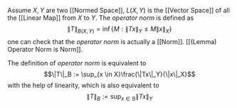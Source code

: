 Assume $X, Y$ are two [[Normed Space]], $L(X, Y)$ is the [[Vector Space]] of all the [[Linear Map]] from $X$ to $Y$. The *operator norm* is defined as
$$\|T\|_{B(X, Y)} = \inf\{M: \|Tx\|_Y \le M \|x\|_X\}$$
one can check that the *operator norm* is actually a [[Norm]]. [[(Lemma) Operator Norm is Norm]].

The definition of *operator norm* is equivalent to
$$\|T\|_B := \sup_{x \in X}\frac{\|Tx\|_Y}{\|x\|_X}$$
with the help of linearity, which is also equivalent to
$$\|T\|_B := \sup_{x \in \mathbb B} \|Tx\|_Y$$

